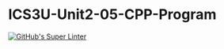 # ICS3U-Unit2-05-CPP-Program

[![GitHub's Super Linter](https://github.com/Igor-Zhelezniak-1/ICS3U-Unit2-05-CPP-Program/workflows/GitHub's%20Super%20Linter/badge.svg)](https://github.com/Igor-Zhelezniak-1/ICS3U-Unit2-05-CPP-Program/actions)
